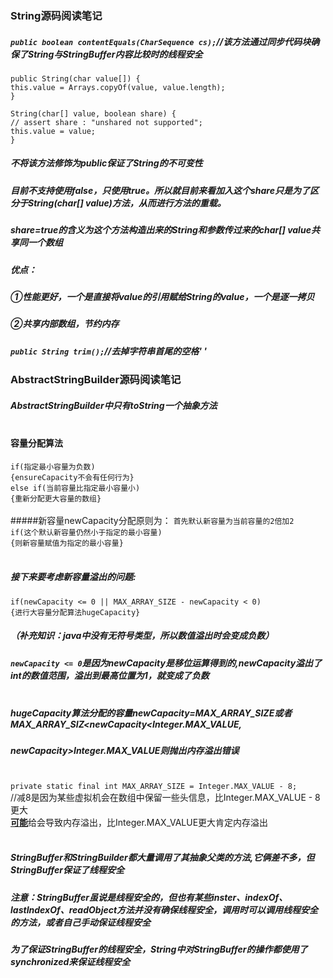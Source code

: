 ### String源码阅读笔记

##### `public boolean contentEquals(CharSequence cs);`//该方法通过同步代码块确保了String与StringBuffer内容比较时的线程安全

`public String(char value[]) {`<br>
         `this.value = Arrays.copyOf(value, value.length);`<br>
`}`

`String(char[] value, boolean share) {`<br>
        `// assert share : "unshared not supported";`<br>
        `this.value = value;`<br>
`}`

##### 不将该方法修饰为public保证了String的不可变性
##### 目前不支持使用false，只使用true。所以就目前来看加入这个share只是为了区分于String(char[] value)方法，从而进行方法的重载。
##### share=true的含义为这个方法构造出来的String和参数传过来的char[] value共享同一个数组
##### 优点：
##### ①性能更好，一个是直接将value的引用赋给String的value，一个是逐一拷贝
##### ②共享内部数组，节约内存

##### `public String trim();`//去掉字符串首尾的空格' '

### AbstractStringBuilder源码阅读笔记

##### AbstractStringBuilder中只有toString一个抽象方法<br><br>

#### 容量分配算法

`if(指定最小容量为负数)`<br>
`{ensureCapacity不会有任何行为}`<br>
`else if(当前容量比指定最小容量小)`<br>
`{重新分配更大容量的数组}`
<br><br>
#####新容量newCapacity分配原则为：
`首先默认新容量为当前容量的2倍加2`<br>
`if(这个默认新容量仍然小于指定的最小容量)`<br>
`{则新容量赋值为指定的最小容量}`
<br><br>
##### 接下来要考虑新容量溢出的问题:
`if(newCapacity <= 0 || MAX_ARRAY_SIZE - newCapacity < 0)`<br>
`{进行大容量分配算法hugeCapacity}`
##### （补充知识：java中没有无符号类型，所以数值溢出时会变成负数）
##### `newCapacity <= 0`是因为newCapacity是移位运算得到的,newCapacity溢出了int的数值范围，溢出到最高位置为1，就变成了负数<br><br>

##### hugeCapacity算法分配的容量newCapacity=MAX_ARRAY_SIZE或者MAX_ARRAY_SIZ<newCapacity<Integer.MAX_VALUE,
##### newCapacity>Integer.MAX_VALUE则抛出内存溢出错误<br><br>

`private static final int MAX_ARRAY_SIZE = Integer.MAX_VALUE - 8;`<br>
//减8是因为某些虚拟机会在数组中保留一些头信息，比Integer.MAX_VALUE - 8更大<br>
<u>**可能**</u>给会导致内存溢出，比Integer.MAX_VALUE更大肯定内存溢出
<br><br>

##### StringBuffer和StringBuilder都大量调用了其抽象父类的方法,它俩差不多，但StringBuffer保证了线程安全
##### 注意：StringBuffer虽说是线程安全的，但也有某些inster、indexOf、lastIndexOf、readObject方法并没有确保线程安全，调用时可以调用线程安全的方法，或者自己手动保证线程安全
##### 为了保证StringBuffer的线程安全，String中对StringBuffer的操作都使用了synchronized来保证线程安全